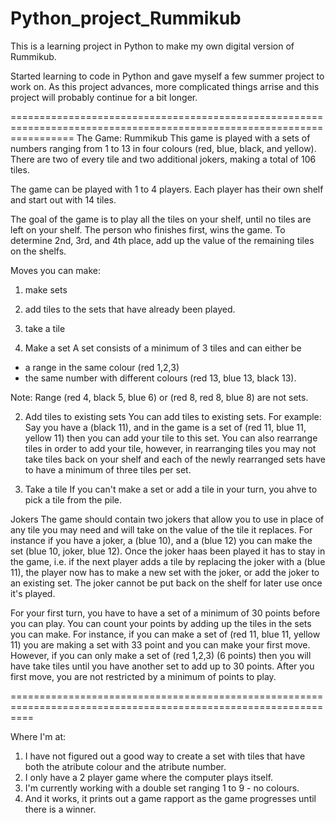 Python_project_Rummikub
=======================

This is a learning project in Python to make my own digital version of Rummikub.

Started learning to code in Python and gave myself a few summer project to work on.
As this project advances, more complicated things arrise and this project will probably continue for a bit longer.

=======================================================================================================================
The Game: Rummikub
This game is played with a sets of numbers ranging from 1 to 13 in four colours (red, blue, black, and yellow). There are two of every tile and two additional jokers, making a total of 106 tiles.  

The game can be played with 1 to 4 players. 
Each player has their own shelf and start out with 14 tiles. 

The goal of the game is to play all the tiles on your shelf, until no tiles are left on your shelf.
The person who finishes first, wins the game.
To determine 2nd, 3rd, and 4th place, add up the value of the remaining tiles on the shelfs.

Moves you can make:
1. make sets
2. add tiles to the sets that have already been played.
3. take a tile

1. Make a set
A set consists of a minimum of 3 tiles and can either be 
- a range in the same colour (red 1,2,3)
- the same number with different colours (red 13, blue 13, black 13).

Note:
Range (red 4, black 5, blue 6) or (red 8, red 8, blue 8) are not sets.

2. Add tiles to existing sets
You can add tiles to existing sets. For example: 
Say you have a (black 11), and in the game is a set of (red 11, blue 11, yellow 11) then you can add your tile to this set.
You can also rearrange tiles in order to add your tile, however, in rearranging tiles you may not take tiles back on your shelf and each of the newly rearranged sets have to have a minimum of three tiles per set.

3. Take a tile
If you can't make a set or add a tile in your turn, you ahve to pick a tile from the pile.


Jokers
The game should contain two jokers that allow you to use in place of any tile you may need and will take on the value of the tile it replaces. 
For instance if you have a joker, a (blue 10), and a (blue 12) you can make the set (blue 10, joker, blue 12).
Once the joker haas been played it has to stay in the game, i.e. if the next player adds a tile by replacing the joker with a (blue 11), the player now has to make a new set with the joker, or add the joker to an existing set. 
The joker cannot be put back on the shelf for later use once it's played.

For your first turn, you have to have a set of a minimum of 30 points before you can play.
You can count your points by adding up the tiles in the sets you can make.
For instance, if you can make a set of (red 11, blue 11, yellow 11) you are making a set with 33 point and you can make your first move. However, if you can only make a set of (red 1,2,3) (6 points) then you will have take tiles until you have another set to add up to 30 points. 
After you first move, you are not restricted by a minimum of points to play. 


================================================================================================================

Where I'm at:
1. I have not figured out a good way to create a set with tiles that have both the atribute colour and the atribute number.
2. I only have a 2 player game where the computer plays itself.
3. I'm currently working with a double set ranging 1 to 9 - no colours.
4. And it works, it prints out a game rapport as the game progresses until there is a winner.



